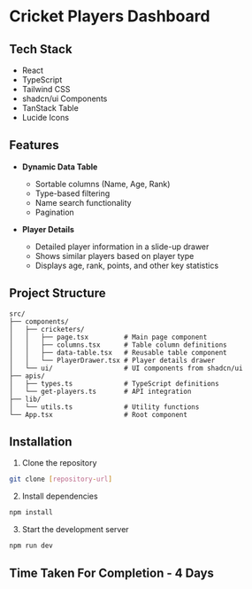 # Cricket Players Dashboard

## Tech Stack

- React
- TypeScript
- Tailwind CSS
- shadcn/ui Components
- TanStack Table
- Lucide Icons

## Features

- **Dynamic Data Table**

  - Sortable columns (Name, Age, Rank)
  - Type-based filtering
  - Name search functionality
  - Pagination

- **Player Details**

  - Detailed player information in a slide-up drawer
  - Shows similar players based on player type
  - Displays age, rank, points, and other key statistics

## Project Structure

```
src/
├── components/
│   ├── cricketers/
│   │   ├── page.tsx         # Main page component
│   │   ├── columns.tsx      # Table column definitions
│   │   ├── data-table.tsx   # Reusable table component
│   │   └── PlayerDrawer.tsx # Player details drawer
│   └── ui/                  # UI components from shadcn/ui
├── apis/
│   ├── types.ts             # TypeScript definitions
│   └── get-players.ts       # API integration
├── lib/
│   └── utils.ts             # Utility functions
└── App.tsx                  # Root component
```

## Installation

1. Clone the repository

```bash
git clone [repository-url]
```

2. Install dependencies

```bash
npm install
```

3. Start the development server

```bash
npm run dev
```

## Time Taken For Completion - 4 Days

